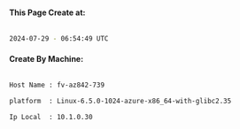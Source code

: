 
   
#### This Page Create at:

```bash

2024-07-29 - 06:54:49 UTC

```

#### Create By Machine:

```bash

Host Name : fv-az842-739

platform  : Linux-6.5.0-1024-azure-x86_64-with-glibc2.35

Ip Local  : 10.1.0.30

```

